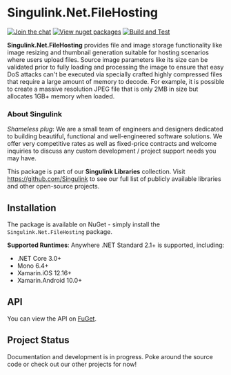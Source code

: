 # Singulink.Net.FileHosting

[![Join the chat](https://badges.gitter.im/Singulink/community.svg)](https://gitter.im/Singulink/community?utm_source=badge&utm_medium=badge&utm_campaign=pr-badge&utm_content=badge)
[![View nuget packages](https://img.shields.io/nuget/v/Singulink.Net.FileHosting.svg)](https://www.nuget.org/packages/Singulink.Net.FileHosting/)
[![Build and Test](https://github.com/Singulink/Singulink.Net.FileHosting/workflows/build%20and%20test/badge.svg)](https://github.com/Singulink/Singulink.Net.FileHosting/actions?query=workflow%3A%22build+and+test%22)

**Singulink.Net.FileHosting** provides file and image storage functionality like image resizing and thumbnail generation suitable for hosting scenarios where users upload files. Source image parameters like its size can be validated prior to fully loading and processing the image to ensure that easy DoS attacks can't be executed via specially crafted highly compressed files that require a large amount of memory to decode. For example, it is possible to create a massive resolution JPEG file that is only 2MB in size but allocates 1GB+ memory when loaded.

### About Singulink

*Shameless plug*: We are a small team of engineers and designers dedicated to building beautiful, functional and well-engineered software solutions. We offer very competitive rates as well as fixed-price contracts and welcome inquiries to discuss any custom development / project support needs you may have.

This package is part of our **Singulink Libraries** collection. Visit https://github.com/Singulink to see our full list of publicly available libraries and other open-source projects.

## Installation

The package is available on NuGet - simply install the `Singulink.Net.FileHosting` package.

**Supported Runtimes**: Anywhere .NET Standard 2.1+ is supported, including:
- .NET Core 3.0+
- Mono 6.4+
- Xamarin.iOS 12.16+
- Xamarin.Android 10.0+

## API

You can view the API on [FuGet](https://www.fuget.org/packages/Singulink.Net.FileHosting).

## Project Status

Documentation and development is in progress. Poke around the source code or check out our other projects for now!
